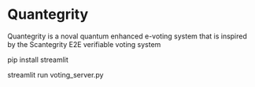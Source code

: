 # Quantegrity
Quantegrity is a noval quantum enhanced e-voting system that is inspired by the Scantegrity E2E verifiable voting system

pip install streamlit 


streamlit run voting_server.py
